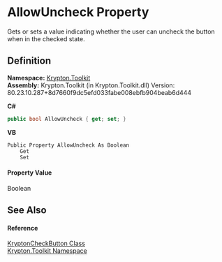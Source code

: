 # AllowUncheck Property


Gets or sets a value indicating whether the user can uncheck the button when in the checked state.



## Definition
**Namespace:** <a href="79d2eac2-21f4-54ff-7552-b20c33c30600.md">Krypton.Toolkit</a>  
**Assembly:** Krypton.Toolkit (in Krypton.Toolkit.dll) Version: 80.23.10.287+8d7660f9dc5efd033fabe008ebfb904beab6d444

**C#**
``` C#
public bool AllowUncheck { get; set; }
```
**VB**
``` VB
Public Property AllowUncheck As Boolean
	Get
	Set
```



#### Property Value
Boolean

## See Also


#### Reference
<a href="ee73a6f6-a7ac-4fbc-81d5-a99892d36e77.md">KryptonCheckButton Class</a>  
<a href="79d2eac2-21f4-54ff-7552-b20c33c30600.md">Krypton.Toolkit Namespace</a>  
